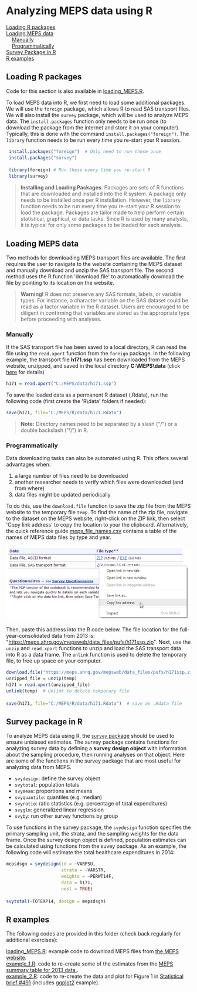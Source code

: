 # Analyzing MEPS data using R

[Loading R packages](#loading-r-packages)<br>
[Loading MEPS data](#loading-meps-data)<br>
&nbsp; &nbsp; [Manually](#manually)<br>
&nbsp; &nbsp; [Programmatically](#programatically)<br>
[Survey Package in R](#survey-package-in-r)<br>
[R examples](#r-examples)

## Loading R packages

Code for this section is also available in [loading_MEPS.R](loading_MEPS.R).

To load MEPS data into R, we first need to load some additional packages. We will use the `foreign` package, which allows R to read SAS transport files. We will also install the `survey` package, which will be used to analyze MEPS data. The `install.packages` function only needs to be run once (to download the package from the internet and store it on your computer). Typically, this is done with the command `install.packages("foreign")`. The `library` function needs to be run every time you re-start your R session.
``` r
 install.packages("foreign")  # Only need to run these once
 install.packages("survey")

 library(foreign) # Run these every time you re-start R
 library(survey)
```
> **Installing and Loading Packages**: Packages are sets of R functions that are downloaded and installed into the R system. A package only needs to be installed once per R installation. However, the `library` function needs to be run every time you re-start your R session to load the package. Packages are tailor made to help perform certain statistical, graphical, or data tasks. Since R is used by many analysts, it is typical for only some packages to be loaded for each analysis.

## Loading MEPS data
Two methods for downloading MEPS transport files are available. The first requires the user to navigate to the website containing the MEPS dataset and manually download and unzip the SAS transport file. The second method uses the R function 'download.file' to automatically download the file by pointing to its location on the website.

> <b>Warning!</b> R does not preserve any SAS formats, labels, or variable types. For instance, a character variable on the SAS dataset could be read as a factor variable in the R dataset. Users are encouraged to be diligent in confirming that variables are stored as the appropriate type before proceeding with analyses.

### Manually

If the SAS transport file has been saved to a local directory, R can read the file using the `read.xport` function from the `foreign` package. In the following example, the transport file <b>h171.ssp</b> has been downloaded from the MEPS website, unzipped, and saved in the local directory <b>C:\MEPS\data</b> (click [here](./README.md#accessing-meps-hc-data) for details)
``` r
h171 = read.xport("C:/MEPS/data/h171.ssp")
```
To save the loaded data as a permanent R dataset (.Rdata), run the following code (first create the 'R\data' folders if needed):
``` r
save(h171, file="C:/MEPS/R/data/h171.Rdata")
```

> <b>Note:</b> Directory names need to be separated by a slash ("/") or a double backslash ("\\\\") in R.

### Programmatically

Data downloading tasks can also be automated using R. This offers several advantages when:

1. a large number of files need to be downloaded
2. another researcher needs to verify which files were downloaded (and from where)
3. data files might be updated periodically

To do this, use the `download.file` function to save the zip file from the MEPS website to the temporary file `temp`. To find the name of the zip file, navigate to the dataset on the MEPS website, right-click on the ZIP link, then select 'Copy link address' to copy the location to your the clipboard. Alternatively, the quick reference guide [meps_file_names.csv](./Quick_Reference_Guides/meps_file_names.csv) contains a table of the names of MEPS data files by type and year.

![](images/copy_link_address.png)

Then, paste this address into the R code below. The file location for the full-year-consolidated data from 2013 is: "https://meps.ahrq.gov/mepsweb/data_files/pufs/h171ssp.zip". Next, use the `unzip` and `read.xport` functions to unzip and load the SAS transport data into R as a data frame. The `unlink` function is used to delete the temporary file, to free up space on your computer.
``` r
download.file("https://meps.ahrq.gov/mepsweb/data_files/pufs/h171ssp.zip", temp <- tempfile())
unzipped_file = unzip(temp)
h171 = read.xport(unzipped_file)
unlink(temp)  # Unlink to delete temporary file

save(h171, file="C:/MEPS/R/data/h171.Rdata")  # save as .Rdata file
```

## Survey package in R
To analyze MEPS data using R, the [`survey` package](https://cran.r-project.org/web/packages/survey/survey.pdf) should be used to ensure unbiased estimates. The survey package contains functions for analyzing survey data by defining a **survey design object** with information about the sampling procedure, then running analyses on that object. Here are some of the functions in the survey package that are most useful for analyzing data from MEPS.

*   `svydesign`: define the survey object
*   `svytotal`: population totals
*   `svymean`: proportions and means
*   `svyquantile`: quantiles (e.g. median)
*   `svyratio`: ratio statistics (e.g. percentage of total expenditures)
*   `svyglm`: generalized linear regression
*   `svyby`: run other survey functions by group

To use functions in the survey package, the `svydesign` function specifies the primary sampling unit, the strata, and the sampling weights for the data frame. Once the survey design object is defined, population estimates can be calculated using functions from the suvey package. As an example, the following code will estimate the total healthcare expenditures in 2014:
``` r
mepsdsgn = svydesign(id = ~VARPSU,
                     strata = ~VARSTR,
                     weights = ~PERWT14F,
                     data = h171,
                     nest = TRUE)  

svytotal(~TOTEXP14, design = mepsdsgn)
```

## R examples

The following codes are provided in this folder (check back regularly for additional exercises):

[loading_MEPS.R](loading_MEPS.R): example code to download MEPS files from [the MEPS website](https://meps.ahrq.gov/mepsweb/data_stats/download_data_files.jsp).<br>
[example_1.R](example_1.R): code to re-create some of the estimates from the [MEPS summary table for 2013 data.](https://meps.ahrq.gov/mepsweb/data_stats/tables_compendia_hh_interactive.jsp?_SERVICE=MEPSSocket0&_PROGRAM=MEPSPGM.TC.SAS&File=HCFY2013&Table=HCFY2013_PLEXP_%40&VAR1=AGE&VAR2=SEX&VAR3=RACETH5C&VAR4=INSURCOV&VAR5=POVCAT13&VAR6=REGION&VAR7=HEALTH&VARO1=4+17+44+64&VARO2=1&VARO3=1&VARO4=1&VARO5=1&VARO6=1&VARO7=1&_Debug=).<br>
[example_2.R](example_2.R): code to re-create the data and plot for Figure 1 in [Statistical brief \#491](https://meps.ahrq.gov/data_files/publications/st491/stat491.shtml) (includes [ggplot2](http://www.r-graph-gallery.com/portfolio/ggplot2-package/) example).
